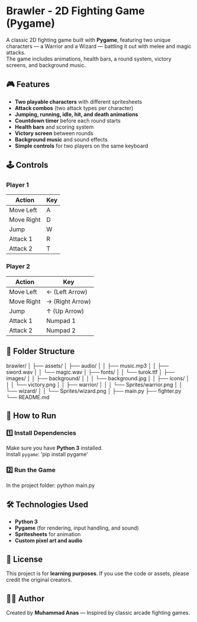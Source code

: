# Brawler - 2D Fighting Game (Pygame)

A classic 2D fighting game built with **Pygame**, featuring two unique characters — a Warrior and a Wizard — battling it out with melee and magic attacks.  
The game includes animations, health bars, a round system, victory screens, and background music.

## 🎮 Features
- **Two playable characters** with different spritesheets
- **Attack combos** (two attack types per character)
- **Jumping, running, idle, hit, and death animations**
- **Countdown timer** before each round starts
- **Health bars** and scoring system
- **Victory screen** between rounds
- **Background music** and sound effects
- **Simple controls** for two players on the same keyboard

## 🕹️ Controls

### **Player 1**
| Action      | Key  |
|-------------|------|
| Move Left   | A    |
| Move Right  | D    |
| Jump        | W    |
| Attack 1    | R    |
| Attack 2    | T    |

### **Player 2**
| Action      | Key              |
|-------------|------------------|
| Move Left   | ← (Left Arrow)   |
| Move Right  | → (Right Arrow)  |
| Jump        | ↑ (Up Arrow)     |
| Attack 1    | Numpad 1         |
| Attack 2    | Numpad 2         |

## 📂 Folder Structure

brawler/
│
├── assets/
│   ├── audio/
│   │   ├── music.mp3
│   │   ├── sword.wav
│   │   └── magic.wav
│   ├── fonts/
│   │   └── turok.ttf
│   ├── images/
│   │   ├── background/
│   │   │   └── background.jpg
│   │   ├── icons/
│   │   │   └── victory.png
│   │   ├── warrior/
│   │   │   └── Sprites/warrior.png
│   │   └── wizard/
│   │       └── Sprites/wizard.png
│
├── main.py
├── fighter.py
└── README.md


## 🚀 How to Run
### 1️⃣ Install Dependencies
Make sure you have **Python 3** installed.  
Install `pygame`:
'pip install pygame'


### 2️⃣ Run the Game
In the project folder:
python main.py


## 🛠️ Technologies Used
* **Python 3**
* **Pygame** (for rendering, input handling, and sound)
* **Spritesheets** for animation
* **Custom pixel art and audio**

## 📜 License
This project is for **learning purposes**.
If you use the code or assets, please credit the original creators.

## 👨‍💻 Author
Created by **Muhammad Anas** — Inspired by classic arcade fighting games.
